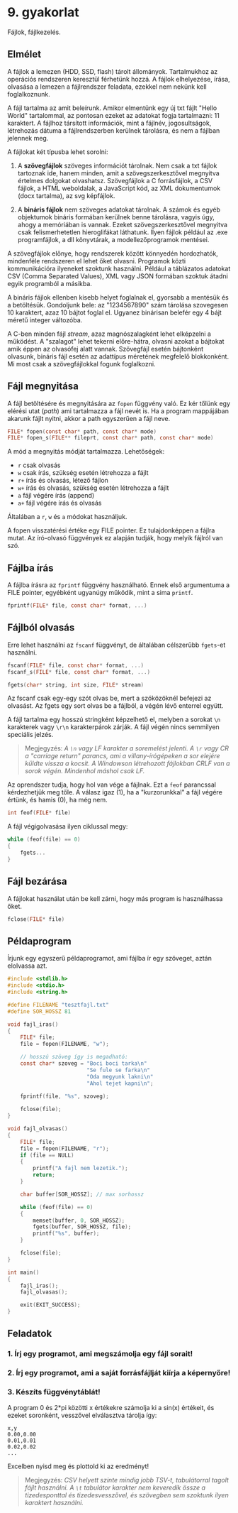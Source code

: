 9\. gyakorlat
=============

Fájlok, fájlkezelés.

Elmélet
-------

A fájlok a lemezen (HDD, SSD, flash) tárolt állományok. Tartalmukhoz az operációs rendszeren keresztül férhetünk hozzá. A fájlok elhelyezése, írása, olvasása a lemezen a fájlrendszer feladata, ezekkel nem nekünk kell foglalkoznunk.

A fájl tartalma az amit beleírunk. Amikor elmentünk egy új txt fájlt "Hello World" tartalommal, az pontosan ezeket az adatokat fogja tartalmazni: 11 karaktert. A fájlhoz társított információk, mint a fájlnév, jogosultságok, létrehozás dátuma a fájlrendszerben kerülnek tárolásra, és nem a fájlban jelennek meg.

A fájlokat két típusba lehet sorolni:

1. A **szövegfájlok** szöveges információt tárolnak. Nem csak a txt fájlok tartoznak ide, hanem minden, amit a szövegszerkesztővel megnyitva értelmes dolgokat olvashatsz. Szövegfájlok a C forrásfájlok, a CSV fájlok, a HTML weboldalak, a JavaScript kód, az XML dokumentumok (docx tartalma), az svg képfájlok.

2. A **bináris fájlok** nem szöveges adatokat tárolnak. A számok és egyéb objektumok bináris formában kerülnek benne tárolásra, vagyis úgy, ahogy a memóriában is vannak. Ezeket szövegszerkesztővel megnyitva csak felismerhetetlen hieroglifákat láthatunk. Ilyen fájlok például az .exe programfájlok, a dll könyvtárak, a modellezőprogramok mentései.

A szövegfájlok előnye, hogy rendszerek között könnyedén hordozhatók, mindenféle rendszeren el lehet őket olvasni. Programok közti kommunikációra ilyeneket szoktunk használni. Például a táblázatos adatokat CSV (Comma Separated Values), XML vagy JSON formában szoktuk átadni egyik programból a másikba.

A bináris fájlok ellenben kisebb helyet foglalnak el, gyorsabb a mentésük és a betöltésük. Gondoljunk bele: az "1234567890" szám tárolása szovegesen 10 karaktert, azaz 10 bájtot foglal el. Ugyanez binárisan belefér egy 4 bájt méretű integer változóba.

A C-ben minden fájl _stream_, azaz magnószalagként lehet elképzelni a működést. A "szalagot" lehet tekerni előre-hátra, olvasni azokat a bájtokat amik éppen az olvasófej alatt vannak. Szövegfájl esetén bájtonként olvasunk, bináris fájl esetén az adattípus méretének megfelelő blokkonként. Mi most csak a szövegfájlokkal fogunk foglalkozni.

Fájl megnyitása
---------------

A fájl betöltésére és megnyitására az `fopen` függvény való. Ez kér tőlünk egy elérési utat (_path_) ami tartalmazza a fájl nevét is. Ha a program mappájában akarunk fájlt nyitni, akkor a path egyszerűen a fájl neve.

```c
FILE* fopen(const char* path, const char* mode)
FILE* fopen_s(FILE** fileprt, const char* path, const char* mode)
```

A mód a megnyitás módját tartalmazza. Lehetőségek:

- `r` csak olvasás
- `w` csak írás, szükség esetén létrehozza a fájlt
- `r+` írás és olvasás, létező fájlon
- `w+` írás és olvasás, szükség esetén létrehozza a fájlt
- `a` fájl végére írás (append)
- `a+` fájl végére írás és olvasás
  
Általában a `r`, `w` és `a` módokat használjuk.

A fopen visszatérési értéke egy FILE pointer. Ez tulajdonképpen a fájlra mutat. Az író-olvasó függvények ez alapján tudják, hogy melyik fájlról van szó.

Fájlba írás
-----------

A fájlba írásra az `fprintf` függvény használható. Ennek első argumentuma a FILE pointer, egyébként ugyanúgy működik, mint a sima `printf`.

```c
fprintf(FILE* file, const char* format, ...)
```

Fájlból olvasás
---------------

Erre lehet használni az `fscanf` függvényt, de általában célszerűbb `fgets`-et használni.

```c
fscanf(FILE* file, const char* format, ...)
fscanf_s(FILE* file, const char* format, ...)
```
```c
fgets(char* string, int size, FILE* stream)
```

Az fscanf csak egy-egy szót olvas be, mert a szóközöknél befejezi az olvasást. Az fgets egy sort olvas be a fájlból, a végén lévő enterrel együtt.

A fájl tartalma egy hosszú stringként képzelhető el, melyben a sorokat `\n` karakterek vagy `\r\n` karakterpárok zárják. A fájl végén nincs semmilyen speciális jelzés.

> Megjegyzés: _A `\n` vagy LF karakter a soremelést jelenti. A `\r` vagy CR a "carriage return" parancs, ami a villany-írógépeken a sor elejére küldte vissza a kocsit. A Windowson létrehozott fájlokban CRLF van a sorok végén. Mindenhol máshol csak LF._

Az oprendszer tudja, hogy hol van vége a fájlnak. Ezt a `feof` parancssal kérdezhetjük meg tőle. A válasz igaz (1), ha a "kurzorunkkal" a fájl végére értünk, és hamis (0), ha még nem. 

```c
int feof(FILE* file)
```

A fájl végigolvasása ilyen ciklussal megy:

```c
while (feof(file) == 0)
{
    fgets...
}
```

Fájl bezárása
-------------

A fájlokat használat után be kell zárni, hogy más program is használhassa őket.

```c
fclose(FILE* file)
```

Példaprogram
------------

Írjunk egy egyszerű példaprogramot, ami fájlba ír egy szöveget, aztán elolvassa azt.

```c
#include <stdlib.h>
#include <stdio.h>
#include <string.h>

#define FILENAME "tesztfajl.txt"
#define SOR_HOSSZ 81

void fajl_iras()
{
    FILE* file;
    file = fopen(FILENAME, "w");

    // hosszú szöveg így is megadható:
    const char* szoveg = "Boci boci tarka\n"
                         "Se fule se farka\n"
                         "Oda megyunk lakni\n"
                         "Ahol tejet kapni\n";
    
    fprintf(file, "%s", szoveg);

    fclose(file);
}

void fajl_olvasas()
{
    FILE* file;
    file = fopen(FILENAME, "r");
    if (file == NULL)
    {
        printf("A fajl nem lezetik.");
        return;
    }

    char buffer[SOR_HOSSZ]; // max sorhossz

    while (feof(file) == 0)
    {
        memset(buffer, 0, SOR_HOSSZ);
        fgets(buffer, SOR_HOSSZ, file);
        printf("%s", buffer);
    }

    fclose(file);
}

int main()
{
    fajl_iras();
    fajl_olvasas();

    exit(EXIT_SUCCESS);
}
```

Feladatok
---------

### 1. Írj egy programot, ami megszámolja egy fájl sorait!

### 2. Írj egy programot, ami a saját forrásfájlját kiírja a képernyőre!

### 3. Készíts függvénytáblát!

A program 0 és 2*pi közötti x értékekre számolja ki a sin(x) értékeit, és ezeket soronként, vesszővel elválasztva tárolja így:

```
x,y
0.00,0.00
0.01,0.01
0.02,0.02
...
```
Excelben nyisd meg és plottold ki az eredményt!

> Megjegyzés: _CSV helyett szinte mindig jobb TSV-t, tabulátorral tagolt fájlt használni. A `\t` tabulátor karakter nem keveredik össze a tizedesponttal és tizedesvesszővel, és szövegben sem szoktunk ilyen karaktert használni._ 